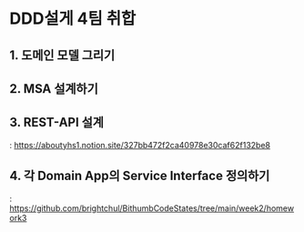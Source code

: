 # DDD설게 4팀 취합

## 1. 도메인 모델 그리기

## 2. MSA 설계하기

## 3. REST-API 설계
: https://aboutyhs1.notion.site/327bb472f2ca40978e30caf62f132be8

## 4. 각 Domain App의 Service Interface 정의하기
: https://github.com/brightchul/BithumbCodeStates/tree/main/week2/homework3

